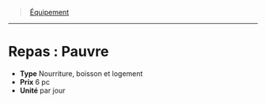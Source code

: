 ﻿---
!EquipmentItem
Type: Nourriture, boisson et logement
Price: 6 pc
Unity: par jour
Id: equipment_hd.md#repas--pauvre
ParentLink: equipment_hd.md#Équipement
Name: 'Repas : Pauvre'
ParentName: Équipement
NameLevel: 1
Attributes: {}
---
> [Équipement](hd_equipment.md)

---

# Repas : Pauvre

- **Type** Nourriture, boisson et logement
- **Prix** 6 pc
- **Unité** par jour

